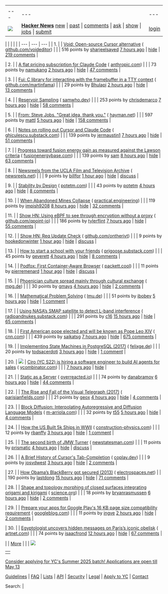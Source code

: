 |     |     |     |
| --- | --- | --- |
| |     |     |     |
| --- | --- | --- |
| [![](https://news.ycombinator.com/y18.svg)](https://news.ycombinator.com/) | **[Hacker News](https://news.ycombinator.com/news)** [new](https://news.ycombinator.com/newest) \| [past](https://news.ycombinator.com/front) \| [comments](https://news.ycombinator.com/newcomments) \| [ask](https://news.ycombinator.com/ask) \| [show](https://news.ycombinator.com/show) \| [jobs](https://news.ycombinator.com/jobs) \| [submit](https://news.ycombinator.com/submit) | [login](https://news.ycombinator.com/login?goto=news) | |

| |     |     |     |
| --- | --- | --- |
| 1. |  | [Void: Open-source Cursor alternative](https://github.com/voideditor/void) ( [github.com/voideditor](https://news.ycombinator.com/from?site=github.com/voideditor)) |
|  | 516 points by [sharjeelsayed](https://news.ycombinator.com/user?id=sharjeelsayed) [7 hours ago](https://news.ycombinator.com/item?id=43927926) \| [hide](https://news.ycombinator.com/hide?id=43927926&goto=news) \| [219 comments](https://news.ycombinator.com/item?id=43927926) |

| 2. |  | [A flat pricing subscription for Claude Code](https://support.anthropic.com/en/articles/11145838-using-claude-code-with-your-max-plan) ( [anthropic.com](https://news.ycombinator.com/from?site=anthropic.com)) |
|  | 73 points by [namukang](https://news.ycombinator.com/user?id=namukang) [2 hours ago](https://news.ycombinator.com/item?id=43931409) \| [hide](https://news.ycombinator.com/hide?id=43931409&goto=news) \| [47 comments](https://news.ycombinator.com/item?id=43931409) |

| 3. |  | [Fui: C library for interacting with the framebuffer in a TTY context](https://github.com/martinfama/fui) ( [github.com/martinfama](https://news.ycombinator.com/from?site=github.com/martinfama)) |
|  | 29 points by [Bhulapi](https://news.ycombinator.com/user?id=Bhulapi) [2 hours ago](https://news.ycombinator.com/item?id=43931845) \| [hide](https://news.ycombinator.com/hide?id=43931845&goto=news) \| [13 comments](https://news.ycombinator.com/item?id=43931845) |

| 4. |  | [Reservoir Sampling](https://samwho.dev/reservoir-sampling/) ( [samwho.dev](https://news.ycombinator.com/from?site=samwho.dev)) |
|  | 253 points by [chrisdemarco](https://news.ycombinator.com/user?id=chrisdemarco) [7 hours ago](https://news.ycombinator.com/item?id=43928315) \| [hide](https://news.ycombinator.com/hide?id=43928315&goto=news) \| [58 comments](https://news.ycombinator.com/item?id=43928315) |

| 5. |  | [From: Steve Jobs. "Great idea, thank you."](https://blog.hayman.net/2025/05/06/from-steve-jobs-great-idea.html) ( [hayman.net](https://news.ycombinator.com/from?site=hayman.net)) |
|  | 597 points by [mattl](https://news.ycombinator.com/user?id=mattl) [5 hours ago](https://news.ycombinator.com/item?id=43929724) \| [hide](https://news.ycombinator.com/hide?id=43929724&goto=news) \| [158 comments](https://news.ycombinator.com/item?id=43929724) |

| 6. |  | [Notes on rolling out Cursor and Claude Code](https://ghiculescu.substack.com/p/nobody-codes-here-anymore) ( [ghiculescu.substack.com](https://news.ycombinator.com/from?site=ghiculescu.substack.com)) |
|  | 139 points by [jermaustin1](https://news.ycombinator.com/user?id=jermaustin1) [7 hours ago](https://news.ycombinator.com/item?id=43927914) \| [hide](https://news.ycombinator.com/hide?id=43927914&goto=news) \| [51 comments](https://news.ycombinator.com/item?id=43927914) |

| 7. |  | [Progress toward fusion energy gain as measured against the Lawson criteria](https://www.fusionenergybase.com/articles/continuing-progress-toward-fusion-energy-breakeven-and-gain-as-measured-against-the-lawson-criteria) ( [fusionenergybase.com](https://news.ycombinator.com/from?site=fusionenergybase.com)) |
|  | 139 points by [sam](https://news.ycombinator.com/user?id=sam) [8 hours ago](https://news.ycombinator.com/item?id=43927337) \| [hide](https://news.ycombinator.com/hide?id=43927337&goto=news) \| [63 comments](https://news.ycombinator.com/item?id=43927337) |

| 8. |  | [Newsreels from the UCLA Film and Television Archive](https://newsreels.net/) ( [newsreels.net](https://news.ycombinator.com/from?site=newsreels.net)) |
|  | 9 points by [billfor](https://news.ycombinator.com/user?id=billfor) [1 hour ago](https://news.ycombinator.com/item?id=43932024) \| [hide](https://news.ycombinator.com/hide?id=43932024&goto=news) \| [discuss](https://news.ycombinator.com/item?id=43932024) |

| 9. |  | [Stability by Design](https://potetm.com/devtalk/stability-by-design.html) ( [potetm.com](https://news.ycombinator.com/from?site=potetm.com)) |
|  | 43 points by [potetm](https://news.ycombinator.com/user?id=potetm) [4 hours ago](https://news.ycombinator.com/item?id=43930584) \| [hide](https://news.ycombinator.com/hide?id=43930584&goto=news) \| [8 comments](https://news.ycombinator.com/item?id=43930584) |

| 10. |  | [When Abandoned Mines Collapse](https://practical.engineering/blog/2025/5/6/when-abandoned-mines-collapse) ( [practical.engineering](https://news.ycombinator.com/from?site=practical.engineering)) |
|  | 119 points by [impish9208](https://news.ycombinator.com/user?id=impish9208) [8 hours ago](https://news.ycombinator.com/item?id=43908261) \| [hide](https://news.ycombinator.com/hide?id=43908261&goto=news) \| [32 comments](https://news.ycombinator.com/item?id=43908261) |

| 11. |  | [Show HN: Using eBPF to see through encryption without a proxy](https://github.com/qpoint-io/qtap) ( [github.com/qpoint-io](https://news.ycombinator.com/from?site=github.com/qpoint-io)) |
|  | 186 points by [tylerflint](https://news.ycombinator.com/user?id=tylerflint) [7 hours ago](https://news.ycombinator.com/item?id=43928118) \| [hide](https://news.ycombinator.com/hide?id=43928118&goto=news) \| [55 comments](https://news.ycombinator.com/item?id=43928118) |

| 12. |  | [Show HN: Req Update Check](https://github.com/ontherivt/req-update-check) ( [github.com/ontherivt](https://news.ycombinator.com/from?site=github.com/ontherivt)) |
|  | 9 points by [hookedonwinter](https://news.ycombinator.com/user?id=hookedonwinter) [1 hour ago](https://news.ycombinator.com/item?id=43932010) \| [hide](https://news.ycombinator.com/hide?id=43932010&goto=news) \| [discuss](https://news.ycombinator.com/item?id=43932010) |

| 13. |  | [How to start a school with your friends](https://prigoose.substack.com/p/how-to-start-a-university) ( [prigoose.substack.com](https://news.ycombinator.com/from?site=prigoose.substack.com)) |
|  | 45 points by [geverett](https://news.ycombinator.com/user?id=geverett) [4 hours ago](https://news.ycombinator.com/item?id=43930397) \| [hide](https://news.ycombinator.com/hide?id=43930397&goto=news) \| [8 comments](https://news.ycombinator.com/item?id=43930397) |

| 14. |  | [Podfox: First Container-Aware Browser](https://val.packett.cool/blog/podfox/) ( [packett.cool](https://news.ycombinator.com/from?site=packett.cool)) |
|  | 11 points by [pierremenard](https://news.ycombinator.com/user?id=pierremenard) [1 hour ago](https://news.ycombinator.com/item?id=43931944) \| [hide](https://news.ycombinator.com/hide?id=43931944&goto=news) \| [discuss](https://news.ycombinator.com/item?id=43931944) |

| 15. |  | [Phoenician culture spread mainly through cultural exchange](https://www.mpg.de/24574685/0422-evan-phoenician-culture-spread-mainly-through-cultural-exchange-150495-x) ( [mpg.de](https://news.ycombinator.com/from?site=mpg.de)) |
|  | 30 points by [gmays](https://news.ycombinator.com/user?id=gmays) [4 hours ago](https://news.ycombinator.com/item?id=43899456) \| [hide](https://news.ycombinator.com/hide?id=43899456&goto=news) \| [2 comments](https://news.ycombinator.com/item?id=43899456) |

| 16. |  | [Mathematical Problem Solving](https://www.cip.ifi.lmu.de/~grinberg/t/20f/) ( [lmu.de](https://news.ycombinator.com/from?site=lmu.de)) |
|  | 51 points by [ibobev](https://news.ycombinator.com/user?id=ibobev) [5 hours ago](https://news.ycombinator.com/item?id=43892840) \| [hide](https://news.ycombinator.com/hide?id=43892840&goto=news) \| [1 comment](https://news.ycombinator.com/item?id=43892840) |

| 17. |  | [Using NASA’s SMAP satellite to detect L-band interference](https://radioandnukes.substack.com/p/how-dare-you-transmit-at-14-ghz) ( [radioandnukes.substack.com](https://news.ycombinator.com/from?site=radioandnukes.substack.com)) |
|  | 291 points by [c16](https://news.ycombinator.com/user?id=c16) [15 hours ago](https://news.ycombinator.com/item?id=43924358) \| [hide](https://news.ycombinator.com/hide?id=43924358&goto=news) \| [65 comments](https://news.ycombinator.com/item?id=43924358) |

| 18. |  | [First American pope elected and will be known as Pope Leo XIV](https://www.cnn.com/world/live-news/new-pope-conclave-day-two-05-08-25) ( [cnn.com](https://news.ycombinator.com/from?site=cnn.com)) |
|  | 439 points by [saikatsg](https://news.ycombinator.com/user?id=saikatsg) [7 hours ago](https://news.ycombinator.com/item?id=43927856) \| [hide](https://news.ycombinator.com/hide?id=43927856&goto=news) \| [675 comments](https://news.ycombinator.com/item?id=43927856) |

| 19. |  | [Implementing State Machines in PostgreSQL (2017)](https://felixge.de/2017/07/27/implementing-state-machines-in-postgresql/) ( [felixge.de](https://news.ycombinator.com/from?site=felixge.de)) |
|  | 20 points by [todsacerdoti](https://news.ycombinator.com/user?id=todsacerdoti) [3 hours ago](https://news.ycombinator.com/item?id=43930901) \| [hide](https://news.ycombinator.com/hide?id=43930901&goto=news) \| [1 comment](https://news.ycombinator.com/item?id=43930901) |

| 20. | ![](https://news.ycombinator.com/s.gif) | [Ciro (YC S22) is hiring a software engineer to build AI agents for sales](https://www.ycombinator.com/companies/ciro/jobs) ( [ycombinator.com](https://news.ycombinator.com/from?site=ycombinator.com)) |
|  | [7 hours ago](https://news.ycombinator.com/item?id=43928294) \| [hide](https://news.ycombinator.com/hide?id=43928294&goto=news) |

| 21. |  | [Static as a Server](https://overreacted.io/static-as-a-server/) ( [overreacted.io](https://news.ycombinator.com/from?site=overreacted.io)) |
|  | 74 points by [danabramov](https://news.ycombinator.com/user?id=danabramov) [6 hours ago](https://news.ycombinator.com/item?id=43929054) \| [hide](https://news.ycombinator.com/hide?id=43929054&goto=news) \| [44 comments](https://news.ycombinator.com/item?id=43929054) |

| 22. |  | [The Rise and Fall of the Visual Telegraph (2017)](https://parisianfields.com/2017/11/05/the-rise-and-fall-of-the-visual-telegraph/) ( [parisianfields.com](https://news.ycombinator.com/from?site=parisianfields.com)) |
|  | 21 points by [geox](https://news.ycombinator.com/user?id=geox) [4 hours ago](https://news.ycombinator.com/item?id=43930156) \| [hide](https://news.ycombinator.com/hide?id=43930156&goto=news) \| [4 comments](https://news.ycombinator.com/item?id=43930156) |

| 23. |  | [Block Diffusion: Interpolating Autoregressive and Diffusion Language Models](https://m-arriola.com/bd3lms/) ( [m-arriola.com](https://news.ycombinator.com/from?site=m-arriola.com)) |
|  | 32 points by [t55](https://news.ycombinator.com/user?id=t55) [5 hours ago](https://news.ycombinator.com/item?id=43929447) \| [hide](https://news.ycombinator.com/hide?id=43929447&goto=news) \| [4 comments](https://news.ycombinator.com/item?id=43929447) |

| 24. |  | [How the US Built 5k Ships in WWII](https://www.construction-physics.com/p/how-the-us-built-5000-ships-in-wwii) ( [construction-physics.com](https://news.ycombinator.com/from?site=construction-physics.com)) |
|  | 12 points by [rbanffy](https://news.ycombinator.com/user?id=rbanffy) [3 hours ago](https://news.ycombinator.com/item?id=43931285) \| [hide](https://news.ycombinator.com/hide?id=43931285&goto=news) \| [1 comment](https://news.ycombinator.com/item?id=43931285) |

| 25. |  | [The second birth of JMW Turner](https://www.newstatesman.com/culture/art-design/2025/04/the-second-birth-of-jmw-turner) ( [newstatesman.com](https://news.ycombinator.com/from?site=newstatesman.com)) |
|  | 11 points by [prismatic](https://news.ycombinator.com/user?id=prismatic) [4 hours ago](https://news.ycombinator.com/item?id=43901831) \| [hide](https://news.ycombinator.com/hide?id=43901831&goto=news) \| [discuss](https://news.ycombinator.com/item?id=43901831) |

| 26. |  | [A Brief History of Cursor's Tab-Completion](https://www.coplay.dev/blog/a-brief-history-of-cursor-s-tab-completion) ( [coplay.dev](https://news.ycombinator.com/from?site=coplay.dev)) |
|  | 9 points by [josvdwest](https://news.ycombinator.com/user?id=josvdwest) [3 hours ago](https://news.ycombinator.com/item?id=43906566) \| [hide](https://news.ycombinator.com/hide?id=43906566&goto=news) \| [2 comments](https://news.ycombinator.com/item?id=43906566) |

| 27. |  | [How Obama’s BlackBerry got secured (2013)](https://www.electrospaces.net/2013/04/how-obamas-blackberry-got-secured.html) ( [electrospaces.net](https://news.ycombinator.com/from?site=electrospaces.net)) |
|  | 190 points by [lastdong](https://news.ycombinator.com/user?id=lastdong) [15 hours ago](https://news.ycombinator.com/item?id=43892786) \| [hide](https://news.ycombinator.com/hide?id=43892786&goto=news) \| [71 comments](https://news.ycombinator.com/item?id=43892786) |

| 28. |  | [Shape and topology morphing of closed surfaces integrating origami and kirigami](https://www.science.org/doi/10.1126/sciadv.ads5659) ( [science.org](https://news.ycombinator.com/from?site=science.org)) |
|  | 18 points by [bryanrasmussen](https://news.ycombinator.com/user?id=bryanrasmussen) [6 hours ago](https://news.ycombinator.com/item?id=43903809) \| [hide](https://news.ycombinator.com/hide?id=43903809&goto=news) \| [2 comments](https://news.ycombinator.com/item?id=43903809) |

| 29. |  | [Prepare your apps for Google Play's 16 KB page size compatibility requirement](https://android-developers.googleblog.com/2025/05/prepare-play-apps-for-devices-with-16kb-page-size.html) ( [googleblog.com](https://news.ycombinator.com/from?site=googleblog.com)) |
|  | 11 points by [ingve](https://news.ycombinator.com/user?id=ingve) [2 hours ago](https://news.ycombinator.com/item?id=43931673) \| [hide](https://news.ycombinator.com/hide?id=43931673&goto=news) \| [2 comments](https://news.ycombinator.com/item?id=43931673) |

| 30. |  | [Egyptologist uncovers hidden messages on Paris’s iconic obelisk](https://news.artnet.com/art-world/hidden-messages-paris-luxor-obelisk-2636508) ( [artnet.com](https://news.ycombinator.com/from?site=artnet.com)) |
|  | 74 points by [isaacfrond](https://news.ycombinator.com/user?id=isaacfrond) [12 hours ago](https://news.ycombinator.com/item?id=43924117) \| [hide](https://news.ycombinator.com/hide?id=43924117&goto=news) \| [67 comments](https://news.ycombinator.com/item?id=43924117) |

|  | [More](https://news.ycombinator.com/?p=2) | |
| ![](https://news.ycombinator.com/s.gif)

|     |
| --- |
|  |

[Consider applying for YC's Summer 2025 batch! Applications are open till May 13](https://www.ycombinator.com/apply/)

[Guidelines](https://news.ycombinator.com/newsguidelines.html) \| [FAQ](https://news.ycombinator.com/newsfaq.html) \| [Lists](https://news.ycombinator.com/lists) \| [API](https://github.com/HackerNews/API) \| [Security](https://news.ycombinator.com/security.html) \| [Legal](https://www.ycombinator.com/legal/) \| [Apply to YC](https://www.ycombinator.com/apply/) \| [Contact](mailto:hn@ycombinator.com)

Search: |
